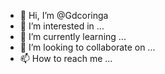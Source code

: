 - 👋 Hi, I’m @Gdcoringa
- 👀 I’m interested in ...
- 🌱 I’m currently learning ...
- 💞️ I’m looking to collaborate on ...
- 📫 How to reach me ...

<!---
Gdcoringa/Gdcoringa is a ✨ special ✨ repository because its `README.md` (this file) appears on your GitHub profile.
You can click the Preview link to take a look at your changes.
--->
